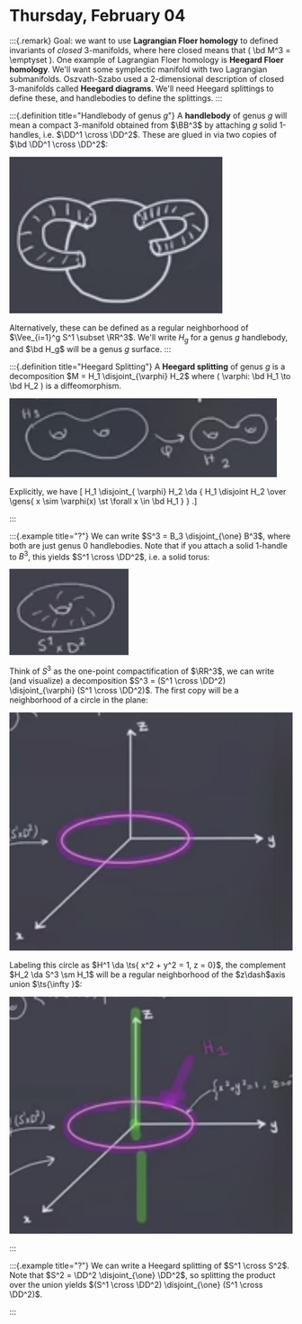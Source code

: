 # Thursday, February 04


:::{.remark}
Goal: we want to use **Lagrangian Floer homology** to defined invariants of *closed* 3-manifolds, where here closed means that \( \bd M^3 = \emptyset \).
One example of Lagrangian Floer homology is **Heegard Floer homology**.
We'll want some symplectic manifold with two Lagrangian submanifolds.
Oszvath-Szabo used a 2-dimensional description of closed 3-manifolds called **Heegard diagrams**.
We'll need Heegard splittings to define these, and handlebodies to define the splittings.
:::


:::{.definition title="Handlebody of genus $g$"}
A **handlebody** of genus $g$ will mean a compact 3-manifold obtained from $\BB^3$ by attaching $g$ solid 1-handles, i.e. $\DD^1 \cross \DD^2$.
These are glued in via two copies of $\bd \DD^1 \cross \DD^2$:

![image_2021-02-16-19-36-51](figures/image_2021-02-16-19-36-51.png)

Alternatively, these can be defined as a regular neighborhood of $\Vee_{i=1}^g S^1 \subset \RR^3$.
We'll write $H_g$ for a genus $g$ handlebody, and $\bd H_g$ will be a genus $g$ surface.
:::


:::{.definition title="Heegard Splitting"}
A **Heegard splitting** of genus $g$ is a decomposition $M = H_1 \disjoint_{\varphi} H_2$ where \( \varphi: \bd H_1 \to \bd H_2 \) is a diffeomorphism.

![image_2021-02-16-19-41-17](figures/image_2021-02-16-19-41-17.png)

Explicitly, we have
\[
H_1 \disjoint_{ \varphi} H_2 \da { H_1 \disjoint H_2 \over \gens{ x \sim \varphi(x) \st \forall x \in \bd H_1 } }
.\]

:::


:::{.example title="?"}
We can write $S^3 = B_3 \disjoint_{\one} B^3$, where both are just genus $0$ handlebodies.
Note that if you attach a solid 1-handle to $B^3$, this yields $S^1 \cross \DD^2$, i.e. a solid torus:

![image_2021-02-16-19-42-43](figures/image_2021-02-16-19-42-43.png)

Think of $S^3$ as the one-point compactification of $\RR^3$, we can write (and visualize) a decomposition $S^3 = (S^1 \cross \DD^2) \disjoint_{\varphi} (S^1 \cross \DD^2)$.
The first copy will be a neighborhood of a circle in the plane:

![image_2021-02-16-19-44-16](figures/image_2021-02-16-19-44-16.png)

Labeling this circle as $H^1 \da \ts{ x^2 + y^2 = 1, z = 0}$, the complement $H_2 \da S^3 \sm H_1$ will be a regular neighborhood of the $z\dash$axis union $\ts{\infty }$:

![image_2021-02-16-19-45-36](figures/image_2021-02-16-19-45-36.png)

:::


:::{.example title="?"}
We can write a Heegard splitting of $S^1 \cross S^2$. 
Note that $S^2 = \DD^2 \disjoint_{\one} \DD^2$, so splitting the product over the union yields $(S^1 \cross \DD^2) \disjoint_{\one} (S^1 \cross \DD^2)$.

:::








